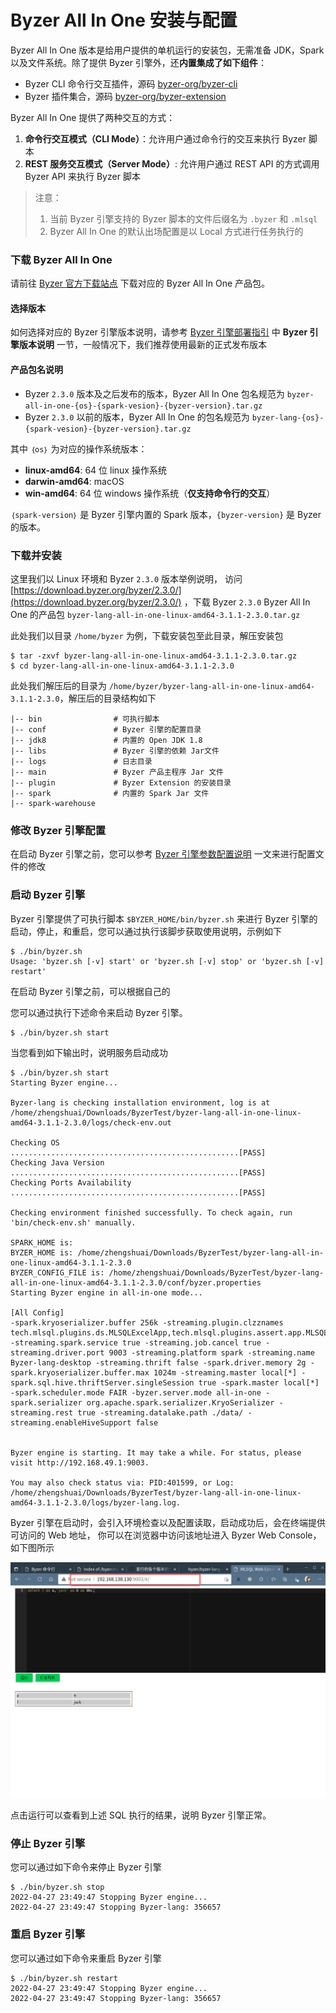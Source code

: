 # Byzer All In One 安装与配置

Byzer All In One 版本是给用户提供的单机运行的安装包，无需准备 JDK，Spark 以及文件系统。除了提供 Byzer 引擎外，还**内置集成了如下组件**：
- Byzer CLI 命令行交互插件，源码 [byzer-org/byzer-cli](https://github.com/byzer-org/byzer-cli)
- Byzer 插件集合，源码 [byzer-org/byzer-extension](https://github.com/byzer-org/byzer-cli) 


Byzer All In One 提供了两种交互的方式：
1. **命令行交互模式（CLI Mode）**：允许用户通过命令行的交互来执行 Byzer 脚本
2. **REST 服务交互模式（Server Mode）**: 允许用户通过 REST API 的方式调用 Byzer API 来执行 Byzer 脚本

> 注意：
> 1. 当前 Byzer 引擎支持的 Byzer 脚本的文件后缀名为 `.byzer` 和 `.mlsql`
> 2. Byzer All In One 的默认出场配置是以 Local 方式进行任务执行的

### 下载 Byzer All In One

请前往 [Byzer 官方下载站点](https://download.byzer.org/byzer/) 下载对应的 Byzer All In One 产品包。

#### 选择版本
如何选择对应的 Byzer 引擎版本说明，请参考 [Byzer 引擎部署指引](/byzer-lang/zh-cn/installation/README.md) 中 **Byzer 引擎版本说明** 一节，一般情况下，我们推荐使用最新的正式发布版本

#### 产品包名说明

- Byzer `2.3.0` 版本及之后发布的版本，Byzer All In One 包名规范为 `byzer-all-in-one-{os}-{spark-vesion}-{byzer-version}.tar.gz`
- Byzer `2.3.0` 以前的版本，Byzer All In One 的包名规范为 `byzer-lang-{os}-{spark-vesion}-{byzer-version}.tar.gz`

其中 `｛os｝` 为对应的操作系统版本：
- **linux-amd64**: 64 位 linux 操作系统
- **darwin-amd64**: macOS
- **win-amd64**: 64 位 windows 操作系统（**仅支持命令行的交互**）

`｛spark-version｝` 是 Byzer 引擎内置的 Spark 版本，`{byzer-version}` 是 Byzer 的版本。


### 下载并安装

这里我们以 Linux 环境和 Byzer `2.3.0` 版本举例说明， 访问 [https://download.byzer.org/byzer/2.3.0/](https://download.byzer.org/byzer/2.3.0/) ，下载 Byzer `2.3.0` Byzer All In One 的产品包 `byzer-lang-all-in-one-linux-amd64-3.1.1-2.3.0.tar.gz` 

此处我们以目录 `/home/byzer` 为例，下载安装包至此目录，解压安装包

```shell
$ tar -zxvf byzer-lang-all-in-one-linux-amd64-3.1.1-2.3.0.tar.gz 
$ cd byzer-lang-all-in-one-linux-amd64-3.1.1-2.3.0
```
此处我们解压后的目录为 `/home/byzer/byzer-lang-all-in-one-linux-amd64-3.1.1-2.3.0`，解压后的目录结构如下

```shell 
|-- bin                # 可执行脚本
|-- conf               # Byzer 引擎的配置目录
|-- jdk8               # 内置的 Open JDK 1.8
|-- libs               # Byzer 引擎的依赖 Jar文件
|-- logs               # 日志目录
|-- main               # Byzer 产品主程序 Jar 文件
|-- plugin             # Byzer Extension 的安装目录
|-- spark              # 内置的 Spark Jar 文件 
|-- spark-warehouse    
```

### 修改 Byzer 引擎配置

在启动 Byzer 引擎之前，您可以参考 [Byzer 引擎参数配置说明](/byzer-lang/zh-cn/installation/configuration/byzer-lang-configuration.md) 一文来进行配置文件的修改

### 启动 Byzer 引擎

Byzer 引擎提供了可执行脚本 `$BYZER_HOME/bin/byzer.sh` 来进行 Byzer 引擎的启动，停止，和重启，您可以通过执行该脚步获取使用说明，示例如下

```shell
$ ./bin/byzer.sh 
Usage: 'byzer.sh [-v] start' or 'byzer.sh [-v] stop' or 'byzer.sh [-v] restart'

```
在启动 Byzer 引擎之前，可以根据自己的


您可以通过执行下述命令来启动 Byzer 引擎。

```shell
$ ./bin/byzer.sh start
```

当您看到如下输出时，说明服务启动成功

```shell
$ ./bin/byzer.sh start
Starting Byzer engine...

Byzer-lang is checking installation environment, log is at /home/zhengshuai/Downloads/ByzerTest/byzer-lang-all-in-one-linux-amd64-3.1.1-2.3.0/logs/check-env.out

Checking OS
...................................................[PASS]
Checking Java Version
...................................................[PASS]
Checking Ports Availability
...................................................[PASS]

Checking environment finished successfully. To check again, run 'bin/check-env.sh' manually.

SPARK_HOME is: 
BYZER_HOME is: /home/zhengshuai/Downloads/ByzerTest/byzer-lang-all-in-one-linux-amd64-3.1.1-2.3.0
BYZER_CONFIG_FILE is: /home/zhengshuai/Downloads/ByzerTest/byzer-lang-all-in-one-linux-amd64-3.1.1-2.3.0/conf/byzer.properties
Starting Byzer engine in all-in-one mode...

[All Config]
-spark.kryoserializer.buffer 256k -streaming.plugin.clzznames tech.mlsql.plugins.ds.MLSQLExcelApp,tech.mlsql.plugins.assert.app.MLSQLAssert,tech.mlsql.plugins.shell.app.MLSQLShell,tech.mlsql.plugins.ext.ets.app.MLSQLETApp,tech.mlsql.plugins.mllib.app.MLSQLMllib -streaming.spark.service true -streaming.job.cancel true -streaming.driver.port 9003 -streaming.platform spark -streaming.name Byzer-lang-desktop -streaming.thrift false -spark.driver.memory 2g -spark.kryoserializer.buffer.max 1024m -streaming.master local[*] -spark.sql.hive.thriftServer.singleSession true -spark.master local[*] -spark.scheduler.mode FAIR -byzer.server.mode all-in-one -spark.serializer org.apache.spark.serializer.KryoSerializer -streaming.rest true -streaming.datalake.path ./data/ -streaming.enableHiveSupport false 


Byzer engine is starting. It may take a while. For status, please visit http://192.168.49.1:9003.

You may also check status via: PID:401599, or Log: /home/zhengshuai/Downloads/ByzerTest/byzer-lang-all-in-one-linux-amd64-3.1.1-2.3.0/logs/byzer-lang.log.

```
Byzer 引擎在启动时，会引入环境检查以及配置读取，启动成功后，会在终端提供可访问的 Web 地址， 你可以在浏览器中访问该地址进入 Byzer Web Console，如下图所示

![](images/console.png)

点击运行可以查看到上述 SQL 执行的结果，说明 Byzer 引擎正常。



### 停止 Byzer 引擎

您可以通过如下命令来停止 Byzer 引擎

```shell
$ ./bin/byzer.sh stop 
2022-04-27 23:49:47 Stopping Byzer engine...
2022-04-27 23:49:47 Stopping Byzer-lang: 356657
```

### 重启 Byzer 引擎

您可以通过如下命令来重启 Byzer 引擎

```shell
$ ./bin/byzer.sh restart
2022-04-27 23:49:47 Stopping Byzer engine...
2022-04-27 23:49:47 Stopping Byzer-lang: 356657
```
